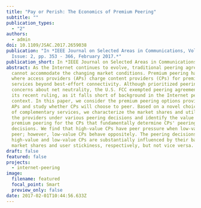 ```yaml
---
title: "Pay or Perish: The Economics of Premium Peering"
subtitle: ""
publication_types:
  - "2"
authors:
  - admin
doi: 10.1109/JSAC.2017.2659038
publication: "In *IEEE Journal on Selected Areas in Communications, Volume 35,
  Issue: 2, pp. 353 - 366, February 2017.*"
publication_short: In *IEEE Journal on Selected Areas in Communications (JSAC)*
abstract: As the Internet continues to evolve, traditional peering agreements
  cannot accommodate the changing market conditions. Premium peering has emerged
  where access providers (APs) charge content providers (CPs) for premium
  services beyond best-effort connectivity. Although prioritized peering raises
  concerns about net neutrality, the U.S. FCC exempted peering agreements from
  its recent ruling, as it falls short of background in the Internet peering
  context. In this paper, we consider the premium peering options provided by
  APs and study whether CPs will choose to peer. Based on a novel choice model
  of complementary services, we characterize the market shares and utilities of
  the providers under various peering decisions and identify the value of
  premium peering for the CPs that fundamentally determine CPs' peering
  decisions. We find that high-value CPs have peer pressure when low-value CPs
  peer; however, low-value CPs behave oppositely. The peering decisions of the
  high-value and low-value CPs are substantially influenced by their baseline
  market shares and user stickiness, respectively, but not vice versa.
draft: false
featured: false
projects:
  - internet-peering
image:
  filename: featured
  focal_point: Smart
  preview_only: false
date: 2017-02-01T10:44:56.633Z
---
```

